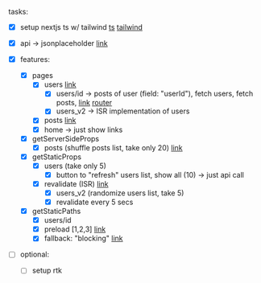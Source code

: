 tasks:

- [x] setup nextjs ts w/ tailwind [ts](https://nextjs.org/docs/getting-started#setup) [tailwind](https://tailwindcss.com/docs/guides/nextjs)
- [x] api -> jsonplaceholder [link](https://jsonplaceholder.typicode.com/)

- [x] features:
    - [x] pages
        - [x] users [link](https://jsonplaceholder.typicode.com/users)
            - [x] users/id -> posts of user (field: "userId"), fetch users, fetch posts, [link](https://nextjs.org/docs/routing/dynamic-routes) [router](https://nextjs.org/docs/api-reference/next/router#userouter)
            - [x] users_v2 -> ISR implementation of users
        - [x] posts [link](https://jsonplaceholder.typicode.com/posts)
        - [x] home -> just show links  
    - [x] getServerSideProps
        - [x] posts (shuffle posts list, take only 20) [link](https://nextjs.org/docs/api-reference/data-fetching/get-static-paths#paths)

    - [x] getStaticProps
        - [x] users (take only 5)
            - [x] button to "refresh" users list, show all (10) -> just api call
        - [x] revalidate (ISR)  [link](https://nextjs.org/docs/basic-features/data-fetching/incremental-static-regeneration)
            - [x] users_v2 (randomize users list, take 5)
            - [x] revalidate every 5 secs  

    - [x] getStaticPaths
        - [x] users/id
        - [x] preload [1,2,3]  [link](https://nextjs.org/docs/api-reference/data-fetching/get-static-paths#paths)
        - [x] fallback: "blocking" [link](https://nextjs.org/docs/api-reference/data-fetching/get-static-paths)

- [ ] optional:
    - [ ] setup rtk